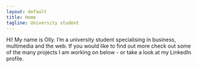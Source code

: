 ```yaml
---
layout: default
title: Home
tagline: University student
---
```

Hi! My name is Olly. I’m a university student specialising in business, multimedia and the web. If you would like to find out more check out some of the many projects I am working on below - or take a look at my LinkedIn profile. 